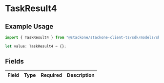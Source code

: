 # TaskResult4

## Example Usage

```typescript
import { TaskResult4 } from "@stackone/stackone-client-ts/sdk/models/shared";

let value: TaskResult4 = {};
```

## Fields

| Field       | Type        | Required    | Description |
| ----------- | ----------- | ----------- | ----------- |